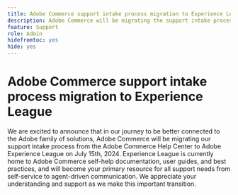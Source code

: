 ```yaml
---
title: Adobe Commerce support intake process migration to Experience League
description: Adobe Commerce will be migrating the support intake process from the Adobe Commerce Help Center to Adobe Experience League on July 15th, 2024. Experience League will become your primary resource for all support needs from self-service to agent-driven communication.
feature: Support
role: Admin
hidefromtoc: yes
hide: yes
---
```


# Adobe Commerce support intake process migration to Experience League

We are excited to announce that in our journey to be better connected to the Adobe family of solutions, Adobe Commerce will be migrating our support intake process from the Adobe Commerce Help Center to Adobe Experience League on July 15th, 2024. Experience League is currently home to Adobe Commerce self-help documentation, user guides, and best practices, and will become your primary resource for all support needs from self-service to agent-driven communication. We appreciate your understanding and support as we make this important transition.
